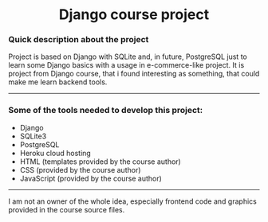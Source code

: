 <h1 align="center">Django course project</h1>

### Quick description about the project

Project is based on Django with SQLite and, in future, PostgreSQL just to learn some Django basics with a usage in e-commerce-like project.
It is project from Django course, that i found interesting as something, that could make me learn backend tools.

---

### Some of the tools needed to develop this project:
- Django
- SQLite3
- PostgreSQL
- Heroku cloud hosting
- HTML (templates provided by the course author)
- CSS (provided by the course author)
- JavaScript (provided by the course author)

---

I am not an owner of the whole idea, especially frontend code and graphics provided in the course source files.